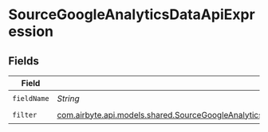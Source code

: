 # SourceGoogleAnalyticsDataApiExpression


## Fields

| Field                                                                                                                                                                                                                                         | Type                                                                                                                                                                                                                                          | Required                                                                                                                                                                                                                                      | Description                                                                                                                                                                                                                                   |
| --------------------------------------------------------------------------------------------------------------------------------------------------------------------------------------------------------------------------------------------- | --------------------------------------------------------------------------------------------------------------------------------------------------------------------------------------------------------------------------------------------- | --------------------------------------------------------------------------------------------------------------------------------------------------------------------------------------------------------------------------------------------- | --------------------------------------------------------------------------------------------------------------------------------------------------------------------------------------------------------------------------------------------- |
| `fieldName`                                                                                                                                                                                                                                   | *String*                                                                                                                                                                                                                                      | :heavy_check_mark:                                                                                                                                                                                                                            | N/A                                                                                                                                                                                                                                           |
| `filter`                                                                                                                                                                                                                                      | [com.airbyte.api.models.shared.SourceGoogleAnalyticsDataApiSchemasCustomReportsArrayDimensionFilterDimensionsFilterFilter](../../models/shared/SourceGoogleAnalyticsDataApiSchemasCustomReportsArrayDimensionFilterDimensionsFilterFilter.md) | :heavy_check_mark:                                                                                                                                                                                                                            | N/A                                                                                                                                                                                                                                           |